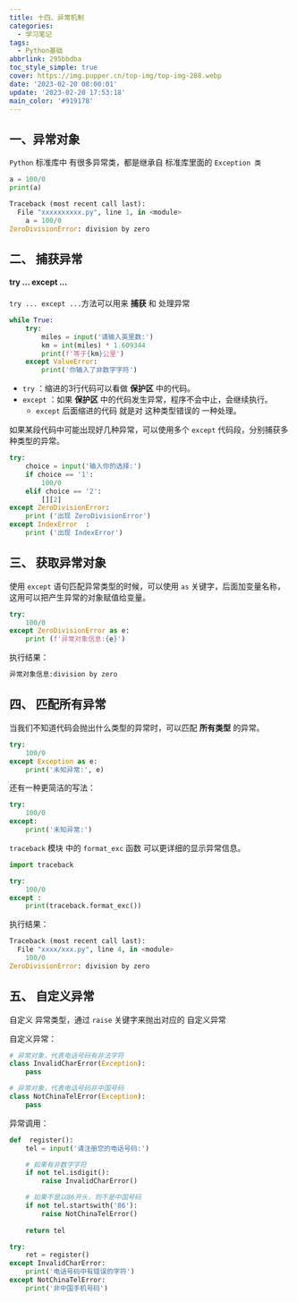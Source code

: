 ```yaml
---
title: 十四、异常机制
categories:
  - 学习笔记
tags:
  - Python基础
abbrlink: 295bbdba
toc_style_simple: true
cover: https://img.pupper.cn/top-img/top-img-288.webp
date: '2023-02-20 08:00:01'
update: '2023-02-20 17:53:18'
main_color: '#919178'
---
```

## 一、异常对象

`Python` 标准库中 有很多异常类，都是继承自 标准库里面的 `Exception 类` 

```python
a = 100/0
print(a)

Traceback (most recent call last):
  File "xxxxxxxxxx.py", line 1, in <module>
    a = 100/0
ZeroDivisionError: division by zero
```

## 二、 捕获异常

#### try ... except ...

`try ... except ...`方法可以用来 **捕获** 和 处理异常

```python
while True:
    try:
        miles = input('请输入英里数:')
        km = int(miles) * 1.609344
        print(f'等于{km}公里')
    except ValueError:
        print('你输入了非数字字符')
```

-   `try` ：缩进的3行代码可以看做 **保护区** 中的代码。
-   `except` ：如果 **保护区** 中的代码发生异常，程序不会中止，会继续执行。
    -   `except` 后面缩进的代码 就是对 这种类型错误的 一种处理。

如果某段代码中可能出现好几种异常，可以使用多个 `except` 代码段，分别捕获多种类型的异常。

```python
try:
    choice = input('输入你的选择:')
    if choice == '1':
        100/0
    elif choice == '2':
        [][2]
except ZeroDivisionError:
    print ('出现 ZeroDivisionError')
except IndexError  :
    print ('出现 IndexError')
```

## 三、 获取异常对象

使用 `except` 语句匹配异常类型的时候，可以使用 `as` 关键字，后面加变量名称，这用可以把产生异常的对象赋值给变量。

```python
try:
    100/0
except ZeroDivisionError as e:
    print (f'异常对象信息:{e}')
```

执行结果：

```python
异常对象信息:division by zero
```

## 四、 匹配所有异常

当我们不知道代码会抛出什么类型的异常时，可以匹配 **所有类型** 的异常。

```python
try:
    100/0
except Exception as e:
    print('未知异常:', e)
```

还有一种更简洁的写法：

```python
try:
    100/0
except:
    print('未知异常:')	
```

`traceback` 模块 中的 `format_exc` 函数 可以更详细的显示异常信息。

```python
import traceback

try:
    100/0
except :
    print(traceback.format_exc())
```

执行结果：

```python
Traceback (most recent call last):
  File "xxxx/xxx.py", line 4, in <module>
    100/0
ZeroDivisionError: division by zero
```

## 五、 自定义异常

自定义 异常类型，通过 `raise` 关键字来抛出对应的 自定义异常

自定义异常：

```python
# 异常对象，代表电话号码有非法字符
class InvalidCharError(Exception):
    pass

# 异常对象，代表电话号码非中国号码
class NotChinaTelError(Exception):
    pass
```

异常调用：

```python
def  register():
    tel = input('请注册您的电话号码:')

    # 如果有非数字字符
    if not tel.isdigit(): 
        raise InvalidCharError()

    # 如果不是以86开头，则不是中国号码
    if not tel.startswith('86'): 
        raise NotChinaTelError()
    
    return tel

try:
    ret = register()
except InvalidCharError:
    print('电话号码中有错误的字符')
except NotChinaTelError:
    print('非中国手机号码')
```

